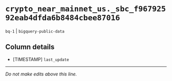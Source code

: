 # `crypto_near_mainnet_us._sbc_f96792592eab4dfda6b8484cbee87016`
`bq-1` | `bigquery-public-data`

## Column details
* [TIMESTAMP] `last_update`

-------------------------------------------------------------------------------
*Do not make edits above this line.*
